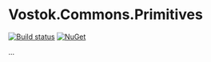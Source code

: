 # Vostok.Commons.Primitives

[![Build status](https://ci.appveyor.com/api/projects/status/github/vostok/commons.primitives?svg=true&branch=master)](https://ci.appveyor.com/project/vostok/commons.primitives/branch/master)
[![NuGet](https://img.shields.io/nuget/v/Vostok.Commons.Primitives.svg)](https://www.nuget.org/packages/Vostok.Commons.Primitives)

...
